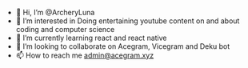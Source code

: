 - 👋 Hi, I’m @ArcheryLuna
- 👀 I’m interested in Doing entertaining youtube content on and about coding and computer science
- 🌱 I’m currently learning react and react native
- 💞️ I’m looking to collaborate on Acegram, Vicegram and Deku bot
- 📫 How to reach me admin@acegram.xyz

<!---
ArcheryLuna/ArcheryLuna is a ✨ special ✨ repository because its `README.md` (this file) appears on your GitHub profile.
You can click the Preview link to take a look at your changes.
--->
